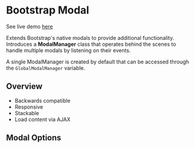 Bootstrap Modal
=============

See live demo [here](http://jschr.github.com/bootstrap-modal/)

Extends Bootstrap's native modals to provide additional functionality. Introduces a **ModalManager** class that operates behind the scenes to handle multiple modals by listening on their events. 

A single ModalManager is created by default that can be accessed through the `GlobalModalManager` variable. 

Overview
-----------

* Backwards compatible
* Responsive
* Stackable
* Load content via AJAX

Modal Options
-----------
